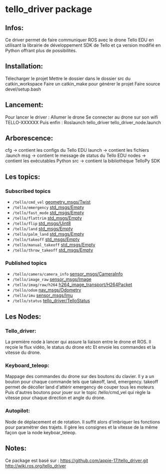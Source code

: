 # tello_driver package

## Infos:

Ce driver permet de faire communiquer ROS avec le drone Tello EDU en utilisant la librairie de développement SDK de Tello et ça version modifié en Python offrant plus de possibilités.

## Installation:

Télecharger le projet
Mettre le dossier dans le dossier src du catkin_workspace
Faire un catkin_make pour générer le projet
Faire source devel/setup.bash

## Lancement:

Pour lancer le driver :
Allumer le drone
Se connecter au drone sur son wifi TELLO-XXXXXX
Puis enfin : Roslaunch tello_driver tello_driver_node.launch

## Arborescence:

cfg -> contient les configs du Tello EDU
launch -> contient les fichiers .launch
msg -> contient le message de status du Tello EDU
nodes -> contient les exécutables Python
src -> contient la bibliothèque TelloPy SDK

## Les topics:

### Subscribed topics

* ```/tello/cmd_vel``` [geometry_msgs/Twist](http://docs.ros.org/api/geometry_msgs/html/msg/Twist.html)
* ```/tello/emergency``` [std_msgs/Empty](http://docs.ros.org/api/std_msgs/html/msg/Empty.html)
* ```/tello/fast_mode``` [std_msgs/Empty](http://docs.ros.org/api/std_msgs/html/msg/Empty.html)
* ```/tello/flattrim``` [std_msgs/Empty](http://docs.ros.org/api/std_msgs/html/msg/Empty.html)
* ```/tello/flip``` [std_msgs/Uint8](http://docs.ros.org/api/std_msgs/html/msg/UInt8.html)
* ```/tello/land``` [std_msgs/Empty](http://docs.ros.org/api/std_msgs/html/msg/Empty.html)
* ```/tello/palm_land``` [std_msgs/Empty](http://docs.ros.org/api/std_msgs/html/msg/Empty.html)
* ```/tello/takeoff``` [std_msgs/Empty](http://docs.ros.org/api/std_msgs/html/msg/Empty.html)
* ```/tello/manual_takeoff``` [std_msgs/Empty](http://docs.ros.org/api/std_msgs/html/msg/Empty.html)
* ```/tello/throw_takeoff``` [std_msgs/Empty](http://docs.ros.org/api/std_msgs/html/msg/Empty.html)

### Published topics

* ```/tello/camera/camera_info``` [sensor_msgs/CameraInfo](http://docs.ros.org/api/sensor_msgs/html/msg/CameraInfo.html)
* ```/tello/image_raw``` [sensor_msgs/Image](http://docs.ros.org/api/sensor_msgs/html/msg/Image.html)
* ```/tello/imag/raw/h264``` [h264_image_transport/H264Packet](https://github.com/tilk/h264_image_transport/blob/master/msg/H264Packet.msg)
* ```/tello/odom``` [nav_msgs/Odometry](http://docs.ros.org/api/nav_msgs/html/msg/Odometry.html)
* ```/tello/imu``` [sensor_msgs/Imu](http://docs.ros.org/api/sensor_msgs/html/msg/Imu.html)
* ```/tello/status``` [tello_driver/TelloStatus](https://github.com/appie-17/tello_driver/blob/development/msg/TelloStatus.msg)

## Les Nodes:

### Tello_driver:

La première node à lancer qui assure la liaison entre le drone et ROS.
Il reçoie le flux vidéo, le status du drone etc
Et envoie les commandes et la vitesse du drone.

### Keyboard_teleop:

Mappage des commandes du drone sur des boutons du clavier.
Il y a un bouton pour chaque commande tels que takeoff, land, emergency.
takeoff permet de décoller
land d'attérir
emergency de couper tous les moteurs
Puis d'autres boutons pour jouer sur le topic /tello/cmd_vel qui règle la vitesse pour chaque direction et angle du drone.

### Autopilot:

Node de déplacement et de rotation.
Il suffit alors d'imbriquer les fonctions pour paramétrer des trajets.
Il gère les consignes et la vitesse de la même façon que la node keyboar_teleop.

## Notes:

Ce package est basé sur :
https://github.com/appie-17/tello_driver.git 
http://wiki.ros.org/tello_driver


